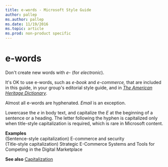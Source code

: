 ```yaml
---
title: e-words - Microsoft Style Guide
author: pallep
ms.author: pallep
ms.date: 11/19/2016
ms.topic: article
ms.prod: non-product specific
---
```


# e-words

Don't create new words with *e-* (for *electronic*). 

It's OK to use e-words, such as *e-book* and *e-commerce,* that are included in this guide, in your group's editorial style guide, and in [*The American Heritage Dictionary*](https://ahdictionary.com/). 

Almost all e-words are hyphenated. *Email* is an exception.

Lowercase the *e* in body text, and capitalize the *E* at the beginning of a sentence or
a heading. The letter following the hyphen is capitalized
only when title-style capitalization is required, which is
rare in Microsoft content. 

**Examples**  
(Sentence-style capitalization) E-commerce and security  
(Title-style capitalization) Strategic E-Commerce Systems and Tools for Competing in the Digital Marketplace

**See also** [Capitalization](/style-guide/capitalization)
